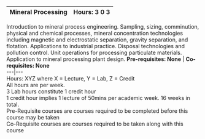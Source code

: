 **Mineral Processing** | **Hours: 3 0 3**  
---|---  
Introduction to mineral process engineering. Sampling, sizing, comminution, physical and chemical processes, mineral concentration technologies including magnetic and electrostatic separation, gravity separation, and flotation. Applications to industrial practice. Disposal technologies and pollution control. Unit operations for processing particulate materials. Application to mineral processing plant design.
**Pre-requisites: None** | **Co-requisites: None**  
---|---  
Hours: XYZ where X = Lecture, Y = Lab, Z = Credit  
All hours are per week.  
3 Lab hours constitute 1 credit hour  
1 credit hour implies 1 lecture of 50mins per academic week. 16 weeks in total.  
Pre-Requisite courses are courses required to be completed before this course may be taken  
Co-Requisite courses are courses required to be taken along with this course

